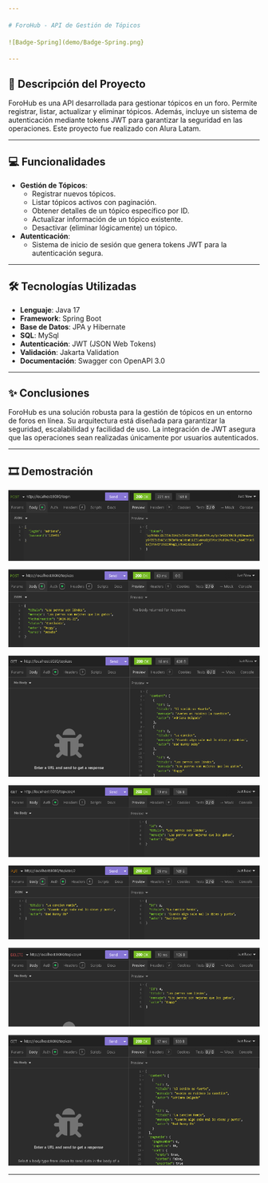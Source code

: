 ```yaml
---

# ForoHub - API de Gestión de Tópicos

![Badge-Spring](demo/Badge-Spring.png}

---
```


## 🔖 Descripción del Proyecto
ForoHub es una API desarrollada para gestionar tópicos en un foro. Permite registrar, listar, actualizar y eliminar tópicos. Además, incluye un sistema de autenticación mediante tokens JWT para garantizar la seguridad en las operaciones. Este proyecto fue realizado con Alura Latam.

---

## 💻 Funcionalidades
- **Gestión de Tópicos**:
  - Registrar nuevos tópicos.
  - Listar tópicos activos con paginación.
  - Obtener detalles de un tópico específico por ID.
  - Actualizar información de un tópico existente.
  - Desactivar (eliminar lógicamente) un tópico.
- **Autenticación**:
  - Sistema de inicio de sesión que genera tokens JWT para la autenticación segura.

---

## 🛠️ Tecnologías Utilizadas
- **Lenguaje**: Java 17
- **Framework**: Spring Boot
- **Base de Datos**: JPA y Hibernate
- **SQL**: MySql
- **Autenticación**: JWT (JSON Web Tokens)
- **Validación**: Jakarta Validation
- **Documentación**: Swagger con OpenAPI 3.0

---

## ✨ Conclusiones
ForoHub es una solución robusta para la gestión de tópicos en un entorno de foros en línea. Su arquitectura está diseñada para garantizar la seguridad, escalabilidad y facilidad de uso. La integración de JWT asegura que las operaciones sean realizadas únicamente por usuarios autenticados.

---
## 🎞 Demostración

![demo](demo/demo_1.png)

![demo](demo/demo_2.png)

![demo](demo/demo_3.png)

![demo](demo/demo_4.png)

![demo](demo/demo_5.png)

![demo](demo/demo_6.png)

![demo](demo/demo_7.png)

---
